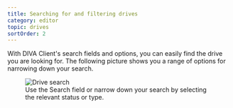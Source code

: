```yaml
---
title: Searching for and filtering drives
category: editor
topic: drives
sortOrder: 2
---
```


With DIVA Client's search fields and options, you can easily find the drive you are looking for. The following picture shows you a range of options for narrowing down your search.

<figure>
	<img src="/images/v2/diva-client-drive-search.png" alt="Drive search"/>
	<figcaption>Use the Search field or narrow down your search by selecting the relevant status or type.</figcaption>
</figure>
